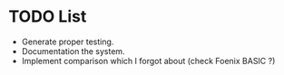 # TODO List

- Generate proper testing.
- Documentation the system.
- Implement comparison which I forgot about (check Foenix BASIC ?)


